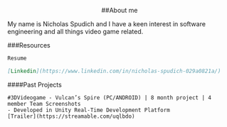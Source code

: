 <p align="center">
##About me
</p>
My name is Nicholas Spudich and I have a keen interest in software engineering and all things video game related.

###Resources
```markdown
Resume

[Linkedin](https://www.linkedin.com/in/nicholas-spudich-029a0821a/)
```

####Past Projects
```
#3DVideogame - Vulcan’s Spire (PC/ANDROID) | 8 month project | 4 member Team Screenshots
- Developed in Unity Real-Time Development Platform
[Trailer](https://streamable.com/uqlbdo)
```

